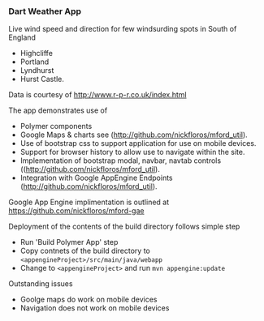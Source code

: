 ### Dart Weather App

Live wind speed and direction for few windsurding spots in South of England
- Highcliffe
- Portland
- Lyndhurst
- Hurst Castle.

Data is courtesy of http://www.r-p-r.co.uk/index.html

The app demonstrates use of 
- Polymer components
- Google Maps & charts see (http://github.com/nickfloros/mford_util).
- Use of bootstrap css to support application for use on mobile devices.
- Support for browser history to allow use to navigate within the site.
- Implementation of bootstrap modal, navbar, navtab controls ((http://github.com/nickfloros/mford_util).
- Integration with Google AppEngine Endpoints (http://github.com/nickfloros/mford_util).

Google App Engine implimentation is outlined at https://github.com/nickfloros/mford-gae

Deployment of the contents of the build directory follows simple step
- Run 'Build Polymer App' step
- Copy contnets of the build directory to `<appengineProject>/src/main/java/webapp`
- Change to `<appengineProject>` and run `mvn appengine:update`   

Outstanding issues
- Goolge maps do work on mobile devices
- Navigation does not work on mobile devices

